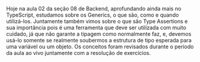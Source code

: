 Hoje na aula 02 da seção 08 de Backend, aprofundando ainda mais no TypeScript, estudamos sobre os Generics, o que são, como e quando utilizá-los.
Juntamente também vimos sobre o que são Type Assertions e sua importância pois é uma ferramenta que deve ser utilizada com muito cuidado, já que não garante a tipagem como normalmente faz, e, devemos usá-lo somente se realmente soubermos a estrutura de tipo esperada para uma variável ou um objeto. Os conceitos foram revisados durante o período da aula ao vivo juntamente com a resolução de exercícios.
